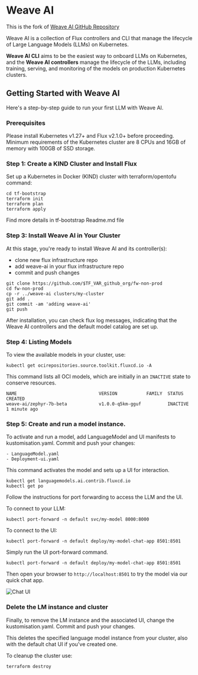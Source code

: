 # Weave AI

This is the fork of [Weave AI GitHub Repository](https://github.com/weave-ai/weave-ai)

Weave AI is a collection of Flux controllers and CLI that manage the
lifecycle of Large Language Models (LLMs) on Kubernetes.

**Weave AI CLI** aims to be the easiest way to onboard LLMs on Kubernetes,
and the **Weave AI controllers** manage the lifecycle of the LLMs, including
training, serving, and monitoring of the models on production Kubernetes
clusters.

## Getting Started with Weave AI

Here's a step-by-step guide to run your first LLM with Weave AI.

### Prerequisites

Please install Kubernetes v1.27+ and Flux v2.1.0+ before proceeding.
Minimum requirements of the Kubernetes cluster are 8 CPUs and 16GB of memory with 100GB of SSD storage.

### Step 1: Create a KIND Cluster and Install Flux

Set up a Kubernetes in Docker (KIND) cluster with terraform/opentofu command:

```shell
cd tf-bootstrap
terraform init
terraform plan
terraform apply
```

Find more details in tf-bootstrap Readme.md file

### Step 3: Install Weave AI in Your Cluster

At this stage, you're ready to install Weave AI and its controller(s):

- clone new flux infrastructure repo
- add weave-ai in your flux infrastructure repo
- commit and push changes

```shell
git clone https://github.com/$TF_VAR_github_org/fw-non-prod
cd fw-non-prod
cp -r ../weave-ai clusters/my-cluster
git add .
git commit -am 'adding weave-ai'
git push
```

After installation, you can check flux log messages, indicating that the Weave AI controllers and the default model catalog are set up.

### Step 4: Listing Models

To view the available models in your cluster, use:

```shell
kubectl get ocirepositories.source.toolkit.fluxcd.io -A
```

This command lists all OCI models, which are initially in an `INACTIVE` state to conserve resources.

```shell
NAME                               VERSION           FAMILY  STATUS    CREATED
weave-ai/zephyr-7b-beta            v1.0.0-q5km-gguf          INACTIVE  1 minute ago
```

### Step 5: Create and run a model instance.

To activate and run a model, add LanguageModel and UI manifests to kustomisation.yaml. Commit and push your changes:

```shell
- LanguageModel.yaml
- Deployment-ui.yaml
```

This command activates the model and sets up a UI for interaction.

```shell
kubectl get languagemodels.ai.contrib.fluxcd.io
kubectl get po
```

Follow the instructions for port forwarding to access the LLM and the UI.

To connect to your LLM:

```shell
kubectl port-forward -n default svc/my-model 8000:8000
```

To connect to the UI:

```shell
kubectl port-forward -n default deploy/my-model-chat-app 8501:8501
```

Simply run the UI port-forward command.

```shell
kubectl port-forward -n default deploy/my-model-chat-app 8501:8501
```

Then open your browser to `http://localhost:8501` to try the model via our quick chat app.

![Chat UI](https://github.com/weave-ai/weave-ai/assets/10666/ff6e624e-90d5-42d9-9197-245619b1c4fa)

### Delete the LM instance and cluster

Finally, to remove the LM instance and the associated UI, change the kustomisation.yaml. Commit and push your changes.

This deletes the specified language model instance from your cluster, also with the default chat UI if you've created one.

To cleanup the cluster use:

```shell
terraform destroy
```